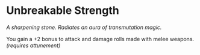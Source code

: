 # Unbreakable Strength

*A sharpening stone. Radiates an aura of transmutation magic.*

You gain a +2 bonus to attack and damage rolls made with melee weapons. *(requires attunement)*
